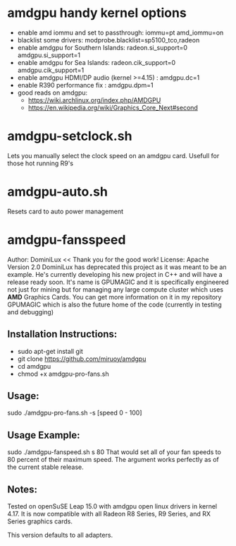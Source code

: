 # amdgpu handy kernel options
* enable amd iommu and set to passthrough: iommu=pt amd_iommu=on
* blacklist some drivers: modprobe.blacklist=sp5100_tco,radeon
* enable amdgpu for Southern Islands: radeon.si_support=0 amdgpu.si_support=1
* enable amdgpu for Sea Islands: radeon.cik_support=0 amdgpu.cik_support=1
* enable amdgpu HDMI/DP audio (kernel >=4.15) : amdgpu.dc=1
* enable R390 performance fix : amdgpu.dpm=1
* good reads on amdgpu: 
  - https://wiki.archlinux.org/index.php/AMDGPU  
  - https://en.wikipedia.org/wiki/Graphics_Core_Next#second

# amdgpu-setclock.sh
Lets you manually select the clock speed on an amdgpu card. Usefull for those hot running R9's

# amdgpu-auto.sh
Resets card to auto power management

# amdgpu-fansspeed
Author: DominiLux << Thank you for the good work!
License: Apache Version 2.0
DominiLux has deprecated this project as it was meant to be an example.  He's currently developing his new project in C++ and will have a release ready soon.  It's name is GPUMAGIC and it is specifically engineered not just for mining but for managing any large compute cluster which uses **AMD** Graphics Cards.  You can get more information on it in my repository GPUMAGIC which is also the future home of the code (currently in testing and debugging)

## Installation Instructions:
* sudo apt-get install git
* git clone https://github.com/miruoy/amdgpu
* cd amdgpu
* chmod +x amdgpu-pro-fans.sh

## Usage:
sudo ./amdgpu-pro-fans.sh -s [speed 0 - 100]

## Usage Example:
sudo ./amdgpu-fanspeed.sh s 80
That would set all of your fan speeds to 80 percent of their maximum speed.  The argument works perfectly as of the current stable release.

## Notes:
Tested on openSuSE Leap 15.0 with amdgpu open linux drivers in kernel 4.17.  It is now compatible with all Radeon R8 Series, R9 Series, and RX Series graphics cards.

This version defaults to all adapters.
